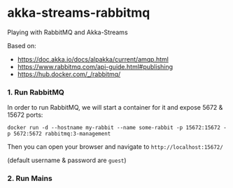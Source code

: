 # akka-streams-rabbitmq
Playing with RabbitMQ and Akka-Streams

Based on: 
* https://doc.akka.io/docs/alpakka/current/amqp.html
* https://www.rabbitmq.com/api-guide.html#publishing
* https://hub.docker.com/_/rabbitmq/

### 1. Run RabbitMQ
In order to run RabbitMQ, we will start a container for it and expose 5672 & 15672 ports:

`docker run -d --hostname my-rabbit --name some-rabbit -p 15672:15672 -p 5672:5672 rabbitmq:3-management`

Then you can open your browser and navigate to `http://localhost:15672/`

(default username & password are `guest`)

### 2. Run Mains